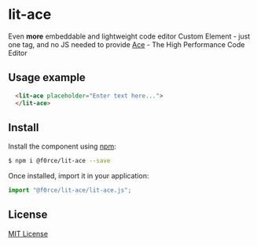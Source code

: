 # lit-ace #

Even <strong>more</strong> embeddable and lightweight code 
editor Custom Element - just one tag, and no JS 
needed to provide [Ace](http://ace.c9.io/) - The High Performance Code Editor

## Usage example

<!---
```
<custom-element-demo>
  <template>
    <script src="./@webcomponents/webcomponentsjs/webcomponents-loader.js"></script>
    <script src="../../@webcomponents/webcomponentsjs/webcomponents-loader.js"></script>
    <script type="module" src="../../@f0rce/lit-ace/lit-ace.js"></script>
    <next-code-block></next-code-block>
  </template>
</custom-element-demo>
```
-->
```html
  <lit-ace placeholder="Enter text here...">
  </lit-ace>
```


## Install

Install the component using [npm](https://www.npmjs.com/):

```sh
$ npm i @f0rce/lit-ace --save
```

Once installed, import it in your application:

```js
import "@f0rce/lit-ace/lit-ace.js";
```


## License

[MIT License](http://opensource.org/licenses/MIT)
